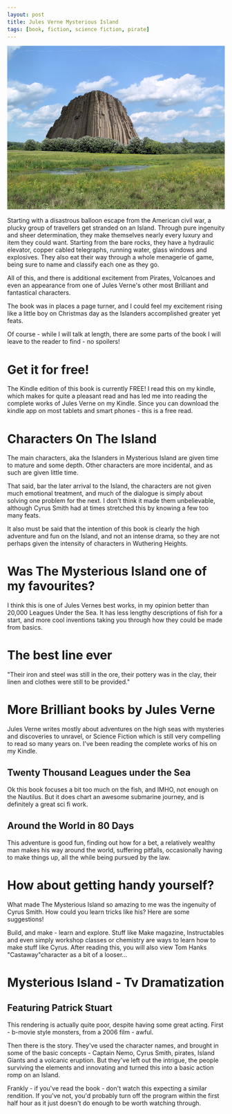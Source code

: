 ```yaml
---
layout: post
title: Jules Verne Mysterious Island
tags: [book, fiction, science fiction, pirate]
---
```

![](/galleries/2010-12-29-jules-vernes-mysterious-island/-mysterious-island.jpg)

Starting with a disastrous balloon escape from the American civil war, a plucky group of travellers get stranded on an Island. Through pure ingenuity and sheer determination, they make themselves nearly every luxury and item they could want. Starting from the bare rocks, they have a hydraulic elevator, copper cabled telegraphs, running water, glass windows and explosives. They also eat their way through a whole menagerie of game, being sure to name and classify each one as they go.

All of this, and there is additional excitement from Pirates, Volcanoes and even an appearance from one of Jules Verne's other most Brilliant and fantastical characters.

The book was in places a page turner, and I could feel my excitement rising like a little boy on Christmas day as the Islanders accomplished greater yet feats.

Of course - while I will talk at length, there are some parts of the book I will leave to the reader to find - no spoilers!

# Get it for free!

The Kindle edition of this book is currently FREE! I read this on my kindle, which makes for quite a pleasant read and has led me into reading the complete works of Jules Verne on my Kindle. Since you can download the kindle app on most tablets and smart phones - this is a free read.

# Characters On The Island

The main characters, aka the Islanders in Mysterious Island are given time to mature and some depth. Other characters are more incidental, and as such are given little time.

That said, bar the later arrival to the Island, the characters are not given much emotional treatment, and much of the dialogue is simply about solving one problem for the next. I don't think it made them unbelievable, although Cyrus Smith had at times stretched this by knowing a few too many feats.

It also must be said that the intention of this book is clearly the high adventure and fun on the Island, and not an intense drama, so they are not perhaps given the intensity of characters in Wuthering Heights.

# Was The Mysterious Island one of my favourites?

I think this is one of Jules Vernes best works, in my opinion better than 20,000 Leagues Under the Sea. It has less lengthy descriptions of fish for a start, and more cool inventions taking you through how they could be made from basics.

# The best line ever

"Their iron and steel was still in the ore, their pottery was in the clay, their linen and clothes were still to be provided."

# More Brilliant books by Jules Verne

Jules Verne writes mostly about adventures on the high seas with mysteries and discoveries to unravel, or Science Fiction which is still very compelling to read so many years on. I've been reading the complete works of his on my Kindle.

## Twenty Thousand Leagues under the Sea

Ok this book focuses a bit too much on the fish, and IMHO, not enough on the Nautilus. But it does chart an awesome submarine journey, and is definitely a great sci fi work.

## Around the World in 80 Days

This adventure is good fun, finding out how for a bet, a relatively wealthy man makes his way around the world, suffering pitfalls, occasionally having to make things up, all the while being pursued by the law.
 
# How about getting handy yourself?

What made The Mysterious Island so amazing to me was the ingenuity of Cyrus Smith. How could you learn tricks like his? Here are some suggestions!

Build, and make - learn and explore. Stuff like Make magazine, Instructables and even simply workshop classes or chemistry are ways to learn how to make stuff like Cyrus. After reading this, you will also view Tom Hanks "Castaway"character as a bit of a looser...

# Mysterious Island - Tv Dramatization

## Featuring Patrick Stuart

This rendering is actually quite poor, despite having some great acting. First - b-movie style monsters, from a 2006 film - awful.

Then there is the story. They've used the character names, and brought in some of the basic concepts - Captain Nemo, Cyrus Smith, pirates, Island Giants and a volcanic eruption. But they've left out the intrigue, the people surviving the elements and innovating and turned this into a basic action romp on an Island. 

Frankly - if you've read the book - don't watch this expecting a similar rendition. If you've not, you'd probably turn off the program within the first half hour as it just doesn't do enough to be worth watching through.

